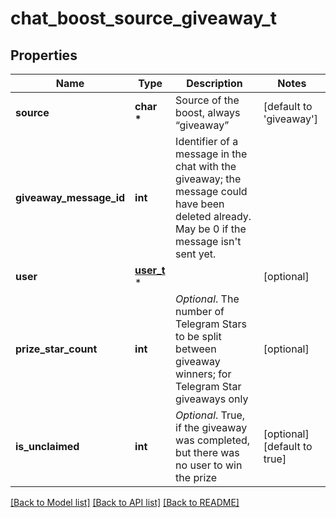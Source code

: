 # chat_boost_source_giveaway_t

## Properties
Name | Type | Description | Notes
------------ | ------------- | ------------- | -------------
**source** | **char \*** | Source of the boost, always “giveaway” | [default to 'giveaway']
**giveaway_message_id** | **int** | Identifier of a message in the chat with the giveaway; the message could have been deleted already. May be 0 if the message isn&#39;t sent yet. | 
**user** | [**user_t**](user.md) \* |  | [optional] 
**prize_star_count** | **int** | *Optional*. The number of Telegram Stars to be split between giveaway winners; for Telegram Star giveaways only | [optional] 
**is_unclaimed** | **int** | *Optional*. True, if the giveaway was completed, but there was no user to win the prize | [optional] [default to true]

[[Back to Model list]](../README.md#documentation-for-models) [[Back to API list]](../README.md#documentation-for-api-endpoints) [[Back to README]](../README.md)


